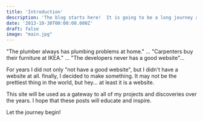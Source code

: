 ```yaml
---
title: 'Introduction'
description: 'The blog starts here!  It is going to be a long journey ahead....'
date: '2013-10-30T00:00:00.000Z'
draft: false
image: "main.jpg"
---
```


"The plumber always has plumbing problems at home." ... "Carpenters buy their furniture at IKEA." ... "The developers never has a good website"...

For years I did not only "not have a good website", but I didn't have a website at all.  finally, I decided to make something.  It may not be the prettiest thing in the world, but hey... at least it is a website.

This site will be used as a gateway to all of my projects and discoveries over the years.  I hope that these posts will educate and inspire.

Let the journey begin!
